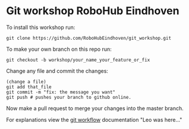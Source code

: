 # Git workshop RoboHub Eindhoven
To install this workshop run:
```
git clone https://github.com/RoboHubEindhoven/git_workshop.git
```
To make your own branch on this repo run:
```
git checkout -b workshop/your_name_your_feature_or_fix
```
Change any file and commit the changes:
```
(change a file)
git add that_file
git commit -m "fix: the message you want"
git push # pushes your branch to github online.
```
Now make a pull request to merge your changes into the master branch.

For explanations view the [git workflow](docs/git_workflow.md) documentation
"Leo was here..."
